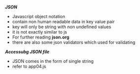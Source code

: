 ***JSON***
- Javascript object notation
- contain non human readable data in key value pair 
- key will only be string with non undefined values
- it is not exactly similar to js
- For further reading **json.org**
- there are also some json validators which used for validating 

***Accessubg JSON file***
- JSON comes in the form of single string
- refer to app04.js